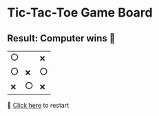 # Tic-Tac-Toe Game Board
## Result: Computer wins 🤖
|   |   |   |
|---|---|---|
|⭕ |  |❌ |
|⭕ |❌ |⭕ |
|❌ |⭕ |❌ |

🔄 [Click here](EEEEEEEEE.md) to restart